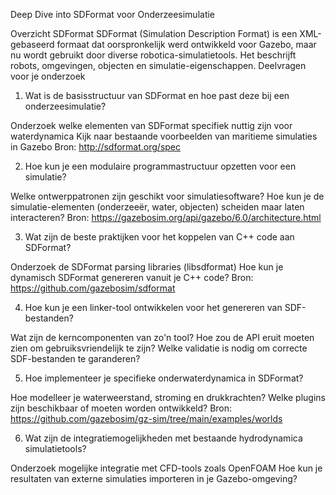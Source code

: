 Deep Dive into SDFormat voor Onderzeesimulatie

Overzicht SDFormat
SDFormat (Simulation Description Format) is een XML-gebaseerd formaat dat oorspronkelijk werd ontwikkeld voor Gazebo, maar nu wordt gebruikt door diverse robotica-simulatietools. Het beschrijft robots, omgevingen, objecten en simulatie-eigenschappen.
Deelvragen voor je onderzoek
1. Wat is de basisstructuur van SDFormat en hoe past deze bij een onderzeesimulatie?

Onderzoek welke elementen van SDFormat specifiek nuttig zijn voor waterdynamica
Kijk naar bestaande voorbeelden van maritieme simulaties in Gazebo
Bron: http://sdformat.org/spec

2. Hoe kun je een modulaire programmastructuur opzetten voor een simulatie?

Welke ontwerppatronen zijn geschikt voor simulatiesoftware?
Hoe kun je de simulatie-elementen (onderzeeër, water, objecten) scheiden maar laten interacteren?
Bron: https://gazebosim.org/api/gazebo/6.0/architecture.html

3. Wat zijn de beste praktijken voor het koppelen van C++ code aan SDFormat?

Onderzoek de SDFormat parsing libraries (libsdformat)
Hoe kun je dynamisch SDFormat genereren vanuit je C++ code?
Bron: https://github.com/gazebosim/sdformat

4. Hoe kun je een linker-tool ontwikkelen voor het genereren van SDF-bestanden?

Wat zijn de kerncomponenten van zo'n tool?
Hoe zou de API eruit moeten zien om gebruiksvriendelijk te zijn?
Welke validatie is nodig om correcte SDF-bestanden te garanderen?

5. Hoe implementeer je specifieke onderwaterdynamica in SDFormat?

Hoe modelleer je waterweerstand, stroming en drukkrachten?
Welke plugins zijn beschikbaar of moeten worden ontwikkeld?
Bron: https://github.com/gazebosim/gz-sim/tree/main/examples/worlds

6. Wat zijn de integratiemogelijkheden met bestaande hydrodynamica simulatietools?

Onderzoek mogelijke integratie met CFD-tools zoals OpenFOAM
Hoe kun je resultaten van externe simulaties importeren in je Gazebo-omgeving?
